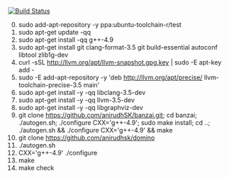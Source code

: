 [![Build Status](https://travis-ci.org/anirudhSK/domino.svg?branch=master)](https://travis-ci.org/anirudhSK/domino)

0. sudo add-apt-repository -y ppa:ubuntu-toolchain-r/test
1. sudo apt-get update -qq
2. sudo apt-get install -qq g++-4.9
3. sudo apt-get install git clang-format-3.5 git build-essential autoconf libtool zlib1g-dev
4. curl -sSL http://llvm.org/apt/llvm-snapshot.gpg.key | sudo -E apt-key add -
5. sudo -E add-apt-repository -y 'deb http://llvm.org/apt/precise/ llvm-toolchain-precise-3.5 main'
6. sudo apt-get install -y -qq libclang-3.5-dev
7. sudo apt-get install -y -qq llvm-3.5-dev
8. sudo apt-get install -y -qq libgraphviz-dev
9. git clone https://github.com/anirudhSK/banzai.git; cd banzai; ./autogen.sh; ./configure CXX='g++-4.9'; sudo make install; cd ..; ./autogen.sh && ./configure CXX='g++-4.9' && make
10. git clone https://github.com/anirudhsk/domino
11. ./autogen.sh
12. CXX='g++-4.9' ./configure
13. make
14. make check
